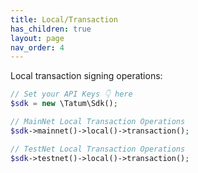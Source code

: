 ```yaml
---
title: Local/Transaction
has_children: true
layout: page
nav_order: 4
---
```


Local transaction signing operations:

```php
// Set your API Keys 👇 here
$sdk = new \Tatum\Sdk();

// MainNet Local Transaction Operations
$sdk->mainnet()->local()->transaction();

// TestNet Local Transaction Operations
$sdk->testnet()->local()->transaction();
```
